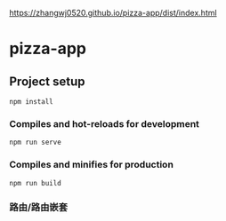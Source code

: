 https://zhangwj0520.github.io/pizza-app/dist/index.html

# pizza-app

## Project setup
```
npm install
```

### Compiles and hot-reloads for development
```
npm run serve
```

### Compiles and minifies for production
```
npm run build
```
### 路由/路由嵌套